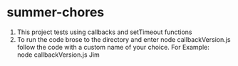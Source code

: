 # summer-chores


1.  This project tests using callbacks and setTimeout functions
2.  To run the code brose to the directory and enter 
        node callbackVersion.js
    follow the code with a custom name of your choice.  For Example:  
        node callbackVersion.js Jim